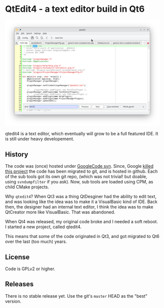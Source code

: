 # QtEdit4 - a text editor build in Qt6  

![qtedit4](qtedit4.png)

qtedit4 is a text editor, which eventually will grow to be a full featured IDE.
It is still under heavy developement.

## History

The code was (once) hosted under [GoogleCode svn](https://code.google.com/archive/p/qtedit4/). Since,
Google [killed this project](https://killedbygoogle.com/) the code has been migrated to git, and is 
hosted in github. Each of the sub tools got its own git repo, (which was not trivial! but doable,
using `svndumpfilter` if you ask). Now, sub tools are loaded using CPM,
as child CMake projects.

Why `qtedit4`? When Qt3 was a thing QtDesginer had the ability to edit text, and was looking
like the idea was to make it a VisualBasic kind of IDE. Back then, the designer
had an internal text editor, I think the idea was to make QtCreator more like
VisualBasic. That was abandoned.

When Qt4 was released, my original code broke and I needed a soft reboot. I 
started a new project, called qtedit4. 

This means that some of the code originated in Qt3, and got migrated to Qt6 over the last
(too much) years.

## License
Code is GPLv2 or higher. 

## Releases
There is no stable release yet. Use the git's `master` HEAD as the "best" version.

